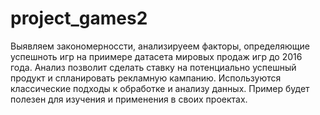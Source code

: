 # project_games2
Выявляем закономерноссти, анализируеем факторы, определяющие успешноть игр на приимере датасета мировых продаж игр до 2016 года.
Анализ позволит сделать ставку на потенциально успешный продукт и спланировать рекламную кампанию. 
Используются классические подходы к обработке и анализу данных. 
Пример будет полезен для изучения и применения в своих проектах.

